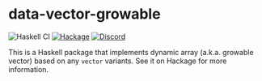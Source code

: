 data-vector-growable
====

![Haskell CI](https://github.com/fumieval/data-vector-growable/workflows/Haskell%20CI/badge.svg)
[![Hackage](https://img.shields.io/hackage/v/data-vector-growable.svg)](https://hackage.haskell.org/package/data-vector-growable)
[![Discord](https://img.shields.io/discord/664807830116892674?color=%237095ec&label=Discord&style=plastic)](https://discord.gg/DG93Tgs)

This is a Haskell package that implements dynamic array (a.k.a. growable vector) based on any `vector` variants.
See it on Hackage for more information.